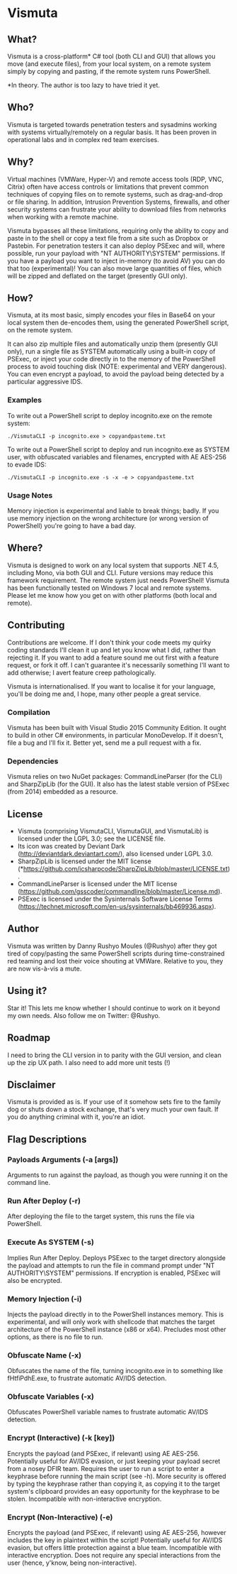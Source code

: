# Vismuta

## What?

Vismuta is a cross-platform* C# tool (both CLI and GUI) that allows you move (and execute files), from your local system, on a remote system simply by copying and pasting, if the remote system runs PowerShell.

*In theory. The author is too lazy to have tried it yet.

## Who?

Vismuta is targeted towards penetration testers and sysadmins working with systems virtually/remotely on a regular basis. It has been proven in operational labs and in complex red team exercises.

## Why?

Virtual machines (VMWare, Hyper-V) and remote access tools (RDP, VNC, Citrix) often have access controls or limitations that prevent common techniques of copying files on to remote systems, such as drag-and-drop or file sharing. In addition, Intrusion Prevention Systems, firewalls, and other security systems can frustrate your ability to download files from networks when working with a remote machine.

Vismuta bypasses all these limitations, requiring only the ability to copy and paste in to the shell or copy a text file from a site such as Dropbox or Pastebin. For penetration testers it can also deploy PSExec and will, where possible, run your payload with "NT AUTHORITY\SYSTEM" permissions. If you have a payload you want to inject in-memory (to avoid AV) you can do that too (experimental)! You can also move large quantities of files, which will be zipped and deflated on the target (presently GUI only).

## How?

Vismuta, at its most basic, simply encodes your files in Base64 on your local system then de-encodes them, using the generated PowerShell script, on the remote system.

It can also zip multiple files and automatically unzip them (presently GUI only), run a single file as SYSTEM automatically using a built-in copy of PSExec, or inject your code directly in to the memory of the PowerShell process to avoid touching disk (NOTE: experimental and VERY dangerous). You can even encrypt a payload, to avoid the payload being detected by a particular aggressive IDS.

### Examples

To write out a PowerShell script to deploy incognito.exe on the remote system:

`./VismutaCLI -p incognito.exe > copyandpasteme.txt`

To write out a PowerShell script to deploy and run incognito.exe as SYSTEM user, with obfuscated variables and filenames, encrypted with AE AES-256 to evade IDS:

`./VismutaCLI -p incognito.exe -s -x -e > copyandpasteme.txt`

### Usage Notes

Memory injection is experimental and liable to break things; badly. If you use memory injection on the wrong architecture (or wrong version of PowerShell) you're going to have a bad day.

## Where?

Vismuta is designed to work on any local system that supports .NET 4.5, including Mono, via both GUI and CLI. Future versions may reduce this framework requirement. The remote system just needs PowerShell! Vismuta has been functionally tested on Windows 7 local and remote systems. Please let me know how you get on with other platforms (both local and remote).

## Contributing

Contributions are welcome. If I don't think your code meets my quirky coding standards I'll clean it up and let you know what I did, rather than rejecting it. If you want to add a feature sound me out first with a feature request, or fork it off. I can't guarantee it's necessarily something I'll want to add otherwise; I avert feature creep pathologically.

Vismuta is internationalised. If you want to localise it for your language, you'll be doing me and, I hope, many other people a great service.

### Compilation

Vismuta has been built with Visual Studio 2015 Community Edition. It ought to build in other C# environments, in particular MonoDevelop. If it doesn't, file a bug and I'll fix it. Better yet, send me a pull request with a fix.

### Dependencies

Vismuta relies on two NuGet packages: CommandLineParser (for the CLI) and SharpZipLib (for the GUI). It also has the latest stable version of PSExec (from 2014) embedded as a resource.

## License

* Vismuta (comprising VismutaCLI, VismutaGUI, and VismutaLib) is licensed under the LGPL 3.0; see the LICENSE file.
* Its icon was created by Deviant Dark (http://deviantdark.deviantart.com/), also licensed under LGPL 3.0.
* SharpZipLib is licensed under the MIT license (*https://github.com/icsharpcode/SharpZipLib/blob/master/LICENSE.txt).
* CommandLineParser is licensed under the MIT license (https://github.com/gsscoder/commandline/blob/master/License.md).
* PSExec is licensed under the Sysinternals Software License Terms (https://technet.microsoft.com/en-us/sysinternals/bb469936.aspx).

## Author

Vismuta was written by Danny Rushyo Moules (@Rushyo) after they got tired of copy/pasting the same PowerShell scripts during time-constrained red teaming and lost their voice shouting at VMWare. Relative to you, they are now vis-à-vis a mute.

## Using it?

Star it! This lets me know whether I should continue to work on it beyond my own needs. Also follow me on Twitter: @Rushyo.

## Roadmap

I need to bring the CLI version in to parity with the GUI version, and clean up the zip UX path. I also need to add more unit tests (!)

## Disclaimer

Vismuta is provided as is. If your use of it somehow sets fire to the family dog or shuts down a stock exchange, that's very much your own fault. If you do anything criminal with it, you're an idiot.

## Flag Descriptions

### Payloads Arguments (-a [args])

Arguments to run against the payload, as though you were running it on the command line.

### Run After Deploy (-r)

After deploying the file to the target system, this runs the file via PowerShell.

### Execute As SYSTEM (-s)

Implies Run After Deploy. Deploys PSExec to the target directory alongside the payload and attempts to run the file in command prompt under "NT AUTHORITY\SYSTEM" permissions. If encryption is enabled, PSExec will also be encrypted.

### Memory Injection (-i)

Injects the payload directly in to the PowerShell instances memory. This is experimental, and will only work with shellcode that matches the target architecture of the PowerShell instance (x86 or x64). Precludes most other options, as there is no file to run.

### Obfuscate Name (-x)

Obfuscates the name of the file, turning incognito.exe in to something like fHtfiPdhE.exe, to frustrate automatic AV/IDS detection.

### Obfuscate Variables (-x)

Obfuscates PowerShell variable names to frustrate automatic AV/IDS detection.

### Encrypt (Interactive) (-k [key])

Encrypts the payload (and PSExec, if relevant) using AE AES-256. Potentially useful for AV/IDS evasion, or just keeping your payload secret from a nosey DFIR team. Requires the user to run a script to enter a keyphrase before running the main script (see -h). More security is offered by typing the keyphrase rather than copying it, as copying it to the target system's clipboard provides an easy opportunity for the keyphrase to be stolen. Incompatible with non-interactive encryption.

### Encrypt (Non-Interactive) (-e)

Encrypts the payload (and PSExec, if relevant) using AE AES-256, however includes the key in plaintext within the script! Potentially useful for AV/IDS evasion, but offers little protection against a blue team. Incompatible with interactive encryption. Does not require any special interactions from the user (hence, y'know, being non-interactive).
